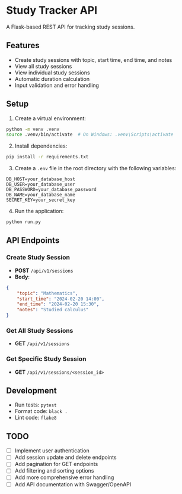 # Study Tracker API

A Flask-based REST API for tracking study sessions.

## Features

- Create study sessions with topic, start time, end time, and notes
- View all study sessions
- View individual study sessions
- Automatic duration calculation
- Input validation and error handling

## Setup

1. Create a virtual environment:
```bash
python -m venv .venv
source .venv/bin/activate  # On Windows: .venv\Scripts\activate
```

2. Install dependencies:
```bash
pip install -r requirements.txt
```

3. Create a `.env` file in the root directory with the following variables:
```
DB_HOST=your_database_host
DB_USER=your_database_user
DB_PASSWORD=your_database_password
DB_NAME=your_database_name
SECRET_KEY=your_secret_key
```

4. Run the application:
```bash
python run.py
```

## API Endpoints

### Create Study Session
- **POST** `/api/v1/sessions`
- **Body**:
```json
{
    "topic": "Mathematics",
    "start_time": "2024-02-20 14:00",
    "end_time": "2024-02-20 15:30",
    "notes": "Studied calculus"
}
```

### Get All Study Sessions
- **GET** `/api/v1/sessions`

### Get Specific Study Session
- **GET** `/api/v1/sessions/<session_id>`

## Development

- Run tests: `pytest`
- Format code: `black .`
- Lint code: `flake8`

## TODO

- [ ] Implement user authentication
- [ ] Add session update and delete endpoints
- [ ] Add pagination for GET endpoints
- [ ] Add filtering and sorting options
- [ ] Add more comprehensive error handling
- [ ] Add API documentation with Swagger/OpenAPI 